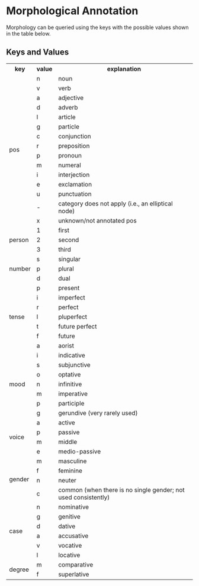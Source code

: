 # Morphological Annotation

Morphology can be queried using the keys with the possible
values shown in the table below. 

## Keys and Values

<table>
  <tr>
    <th>key</th>
    <th>value</th>
    <th>explanation</th>
  </tr>
  <tr>
    <td rowspan="15">pos</td>
    <td>n</td>
    <td>noun</td>

  </tr>
  <tr>
    <td>v</td>
    <td>verb</td>

  </tr>
  <tr>
    <td>a</td>
    <td>adjective</td>

  </tr>
  <tr>
    <td>d</td>
    <td>adverb</td>

  </tr>
  <tr>
    <td>l</td>
    <td>article</td>
  </tr>
  <tr>
    <td>g</td>
    <td>particle</td>
  </tr>
  <tr>
    <td>c</td>
    <td>conjunction</td>
  </tr>
  <tr>
    <td>r</td>
    <td>preposition</td>
  </tr>
  <tr>
    <td>p</td>
    <td>pronoun</td>
  </tr>
  <tr>
    <td>m</td>
    <td>numeral</td>
  </tr>
  <tr>
    <td>i</td>
    <td>interjection</td>
  </tr>
  <tr>
    <td>e</td>
    <td>exclamation</td>
  </tr>
  <tr>
    <td>u</td>
    <td>punctuation</td>
  </tr>
  <tr>
    <td>-</td>
    <td>category does not apply (i.e., an elliptical node)</td>
  </tr>
  <tr>
    <td>x</td>
    <td>unknown/not annotated pos</td>
  </tr>

  <tr>
    <td rowspan="3">person</td>
    <td>1</td>
    <td>first</td>

  </tr>
  <tr>
    <td>2</td>
    <td>second</td>

  </tr>
  <tr>
    <td>3</td>
    <td>third</td>

  </tr>


  <tr>
    <td rowspan="3">number</td>
    <td>s</td>
    <td>singular</td>

  </tr>
  <tr>
    <td>p</td>
    <td>plural</td>

  </tr>
  <tr>
    <td>d</td>
    <td>dual</td>
  </tr>




  <tr>
    <td rowspan="7">tense</td>
    <td>p</td>
    <td>present</td>

  </tr>
  <tr>
    <td>i</td>
    <td>imperfect</td>

  </tr>
  <tr>
    <td>r</td>
    <td>perfect</td>
  </tr>
  <tr>
    <td>l</td>
    <td>pluperfect</td>
  </tr>
  <tr>
    <td>t</td>
    <td>future perfect</td>

  </tr>
  <tr>
    <td>f</td>
    <td>future</td>
  </tr>
  <tr>
    <td>a</td>
    <td>aorist</td>
  </tr>



  <tr>
    <td rowspan="7">mood</td>
    <td>i</td>
    <td>indicative</td>
  </tr>
  <tr>
    <td>s</td>
    <td>subjunctive</td>
  </tr>
  <tr>
    <td>o</td>
    <td>optative</td>
  </tr>
  <tr>
    <td>n</td>
    <td>infinitive</td>
  </tr>
  <tr>
    <td>m</td>
    <td>imperative</td>
  </tr>
  <tr>
    <td>p</td>
    <td>participle</td>
  </tr>
  <tr>
    <td>g</td>
    <td>gerundive (very rarely used)</td>
  </tr>


  <tr>
    <td rowspan="4">voice</td>
    <td>a</td>
    <td>active</td>
  </tr>
  <tr>
    <td>p</td>
    <td>passive</td>
  </tr>
  <tr>
    <td>m</td>
    <td>middle</td>
  </tr>
  <tr>
    <td>e</td>
    <td>medio-passive</td>
  </tr>


  <tr>
    <td rowspan="4">gender</td>
    <td>m</td>
    <td>masculine</td>
  </tr>
  <tr>
    <td>f</td>
    <td>feminine</td>
  </tr>
  <tr>
    <td>n</td>
    <td>neuter</td>
  </tr>
  <tr>
    <td>c</td>
    <td>common (when there is no single gender; not used consistently)</td>
  </tr>


  <tr>
    <td rowspan="6">case</td>
    <td>n</td>
    <td>nominative</td>
  </tr>
  <tr>
    <td>g</td>
    <td>genitive</td>
  </tr>
  <tr>
    <td>d</td>
    <td>dative</td>
  </tr>
  <tr>
    <td>a</td>
    <td>accusative</td>
  </tr>
  <tr>
    <td>v</td>
    <td>vocative</td>
</tr>
  <tr>
    <td>l</td>
    <td>locative</td>
  </tr>


  <tr>
    <td rowspan="2">degree</td>
    <td>m</td>
    <td>comparative</td>
  </tr>
  <tr>
    <td>f</td>
    <td>superlative</td>
  </tr>

</table>


